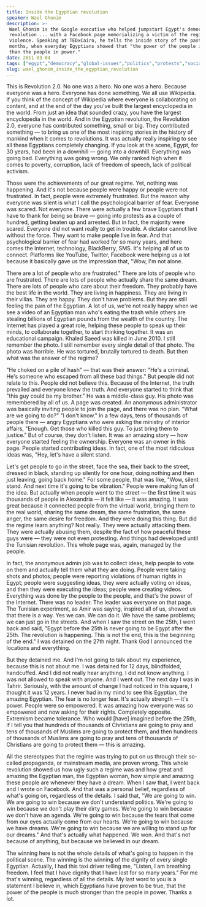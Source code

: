 ```yaml
---
title: Inside the Egyptian revolution
speaker: Wael Ghonim
description: >-
 Wael Ghonim is the Google executive who helped jumpstart Egypt's democratic
 revolution ... with a Facebook page memorializing a victim of the regime's
 violence. Speaking at TEDxCairo, he tells the inside story of the past two
 months, when everyday Egyptians showed that "the power of the people is stronger
 than the people in power."
date: 2011-03-04
tags: ["egypt","democracy","global-issues","politics","protests","social-change"]
slug: wael_ghonim_inside_the_egyptian_revolution
---
```


This is Revolution 2.0. No one was a hero. No one was a hero. Because everyone was a hero.
Everyone has done something. We all use Wikipedia. If you think of the concept of
Wikipedia where everyone is collaborating on content, and at the end of the day you've
built the largest encyclopedia in the world. From just an idea that sounded crazy, you
have the largest encyclopedia in the world. And in the Egyptian revolution, the Revolution
2.0, everyone has contributed something, small or big. They contributed something — to
bring us one of the most inspiring stories in the history of mankind when it comes to
revolutions. It was actually really inspiring to see all these Egyptians completely
changing. If you look at the scene, Egypt, for 30 years, had been in a downhill — going
into a downhill. Everything was going bad. Everything was going wrong. We only ranked high
when it comes to poverty, corruption, lack of freedom of speech, lack of political
activism.

Those were the achievements of our great regime. Yet, nothing was happening. And it's not
because people were happy or people were not frustrated. In fact, people were extremely
frustrated. But the reason why everyone was silent is what I call the psychological
barrier of fear. Everyone was scared. Not everyone. There were actually a few brave
Egyptians that I have to thank for being so brave — going into protests as a couple of
hundred, getting beaten up and arrested. But in fact, the majority were scared. Everyone
did not want really to get in trouble. A dictator cannot live without the force. They want
to make people live in fear. And that psychological barrier of fear had worked for so many
years, and here comes the Internet, technology, BlackBerry, SMS. It's helping all of us to
connect. Platforms like YouTube, Twitter, Facebook were helping us a lot because it
basically gave us the impression that, "Wow, I'm not alone.

There are a lot of people who are frustrated." There are lots of people who are
frustrated. There are lots of people who actually share the same dream. There are lots of
people who care about their freedom. They probably have the best life in the world. They
are living in happiness. They are living in their villas. They are happy. They don't have
problems. But they are still feeling the pain of the Egyptian. A lot of us, we're not
really happy when we see a video of an Egyptian man who's eating the trash while others
are stealing billions of Egyptian pounds from the wealth of the country. The Internet has
played a great role, helping these people to speak up their minds, to collaborate
together, to start thinking together. It was an educational campaign. Khaled Saeed was
killed in June 2010. I still remember the photo. I still remember every single detail of
that photo. The photo was horrible. He was tortured, brutally tortured to death. But then
what was the answer of the regime?

"He choked on a pile of hash" — that was their answer: "He's a criminal. He's someone who
escaped from all these bad things." But people did not relate to this. People did not
believe this. Because of the Internet, the truth prevailed and everyone knew the truth.
And everyone started to think that "this guy could be my brother." He was a middle-class
guy. His photo was remembered by all of us. A page was created. An anonymous administrator
was basically inviting people to join the page, and there was no plan. "What are we going
to do?" "I don't know." In a few days, tens of thousands of people there — angry Egyptians
who were asking the ministry of interior affairs, "Enough. Get those who killed this guy.
To just bring them to justice." But of course, they don't listen. It was an amazing story
— how everyone started feeling the ownership. Everyone was an owner in this page. People
started contributing ideas. In fact, one of the most ridiculous ideas was, "Hey, let's
have a silent stand.

Let's get people to go in the street, face the sea, their back to the street, dressed in
black, standing up silently for one hour, doing nothing and then just leaving, going back
home." For some people, that was like, "Wow, silent stand. And next time it's going to be
vibration." People were making fun of the idea. But actually when people went to the
street — the first time it was thousands of people in Alexandria — it felt like — it was
amazing. It was great because it connected people from the virtual world, bringing them to
the real world, sharing the same dream, the same frustration, the same anger, the same
desire for freedom. And they were doing this thing. But did the regime learn anything? Not
really. They were actually attacking them. They were actually abusing them, despite the
fact of how peaceful these guys were — they were not even protesting. And things had
developed until the Tunisian revolution. This whole page was, again, managed by the
people.

In fact, the anonymous admin job was to collect ideas, help people to vote on them and
actually tell them what they are doing. People were taking shots and photos; people were
reporting violations of human rights in Egypt; people were suggesting ideas, they were
actually voting on ideas, and then they were executing the ideas; people were creating
videos. Everything was done by the people to the people, and that's the power of the
Internet. There was no leader. The leader was everyone on that page. The Tunisian
experiment, as Amir was saying, inspired all of us, showed us that there is a way. Yes we
can. We can do it. We have the same problems; we can just go in the streets. And when I saw
the street on the 25th, I went back and said, "Egypt before the 25th is never going to be
Egypt after the 25th. The revolution is happening. This is not the end, this is the
beginning of the end." I was detained on the 27th night. Thank God I announced the
locations and everything.

But they detained me. And I'm not going to talk about my experience, because this is not
about me. I was detained for 12 days, blindfolded, handcuffed. And I did not really hear
anything. I did not know anything. I was not allowed to speak with anyone. And I went out.
The next day I was in Tahrir. Seriously, with the amount of change I had noticed in this
square, I thought it was 12 years. I never had in my mind to see this Egyptian, the
amazing Egyptian. The fear is no longer fear. It's actually strength — it's power. People
were so empowered. It was amazing how everyone was so empowered and now asking for their
rights. Completely opposite. Extremism became tolerance. Who would [have] imagined before
the 25th, if I tell you that hundreds of thousands of Christians are going to pray and
tens of thousands of Muslims are going to protect them, and then hundreds of thousands of
Muslims are going to pray and tens of thousands of Christians are going to protect them —
this is amazing.

All the stereotypes that the regime was trying to put on us through their so-called
propaganda, or mainstream media, are proven wrong. This whole revolution showed us how
ugly such a regime was and how great and amazing the Egyptian man, the Egyptian woman, how
simple and amazing these people are whenever they have a dream. When I saw that, I went
back and I wrote on Facebook. And that was a personal belief, regardless of what's going
on, regardless of the details. I said that, "We are going to win. We are going to win
because we don't understand politics. We're going to win because we don't play their dirty
games. We're going to win because we don't have an agenda. We're going to win because the
tears that come from our eyes actually come from our hearts. We're going to win because we
have dreams. We're going to win because we are willing to stand up for our dreams." And
that's actually what happened. We won. And that's not because of anything, but because we
believed in our dream.

The winning here is not the whole details of what's going to happen in the political
scene. The winning is the winning of the dignity of every single Egyptian. Actually, I had
this taxi driver telling me, "Listen, I am breathing freedom. I feel that I have dignity
that I have lost for so many years." For me that's winning, regardless of all the
details. My last word to you is a statement I believe in, which Egyptians have proven to be
true, that the power of the people is much stronger than the people in power. Thanks a
lot.

<!--
ad_duration=3.33
event="TED2011"
external_start_time=0
has_talk_citation=0
intro_duration=11.82
is_subtitle_required="False"
is_talk_featured="True"
language="en"
language_swap="False"
native_language="en"
number_of_related_talks=6
number_of_speakers=1
number_of_subtitled_videos=32
number_of_tags=6
number_of_talk_download_languages=32
number_of_talk_more_resources=1
number_of_talk_recommendations=0
number_of_talks_take_actions=0
post_ad_duration=0.83
published_timestamp="2011-03-04 19:59:00"
recording_date="2011-03-04"
speaker_description="Internet activist and computer engineer"
speaker_is_published=1
speaker_name="Wael Ghonim"
talk_name="Inside the Egyptian revolution"
talks_tags=["egypt","democracy","global-issues","politics","protests","social-change"]
talks_take_action=[]
url_audio="https://download.ted.com/talks/WaelGhonim_2011X.mp3?apikey=acme-roadrunner"
url_photo_speaker="https://pe.tedcdn.com/images/ted/83201637119545540cca10e18b6b4b0cce72c870_254x191.jpg"
url_photo_talk="https://pe.tedcdn.com/images/ted/ca7a7633faf1126c6480f4bb66d454075bb177fe_800x600.jpg"
url_webpage="https://www.ted.com/talks/wael_ghonim_inside_the_egyptian_revolution"
video_type_name="TED Stage Talk"
-->